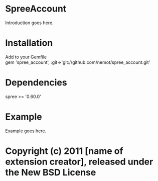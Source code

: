 SpreeAccount
============
Introduction goes here.

Installation
===============
Add to your Gemfile<br>
gem 'spree_account', :git=>'git://github.com/nemot/spree_account.git'

Dependencies
============
spree >= '0.60.0'


Example
=======

Example goes here.


Copyright (c) 2011 [name of extension creator], released under the New BSD License
=======


